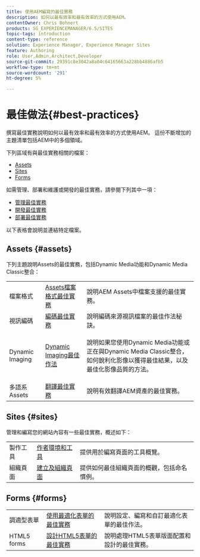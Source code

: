 ```yaml
---
title: 使用AEM編寫的最佳實務
description: 如何以最有效率和最有效率的方式使用AEM。
contentOwner: Chris Bohnert
products: SG_EXPERIENCEMANAGER/6.5/SITES
topic-tags: introduction
content-type: reference
solution: Experience Manager, Experience Manager Sites
feature: Authoring
role: User,Admin,Architect,Developer
source-git-commit: 29391c8e3042a8a04c64165663a228bb4886afb5
workflow-type: tm+mt
source-wordcount: '291'
ht-degree: 5%

---
```


# 最佳做法{#best-practices}

撰寫最佳實務說明如何以最有效率和最有效率的方式使用AEM。 這份不斷增加的主題清單包括AEM中的多個領域。

下列區域有與最佳實務相關的檔案：

* [Assets](#assets)
* [Sites](#sites)
* [Forms](#forms)

如需管理、部署和維護或開發的最佳實務，請參閱下列其中一項：

* [管理最佳實務](/help/sites-administering/administer-best-practices.md)
* [開發最佳實務](/help/sites-developing/best-practices.md)
* [部署最佳實務](/help/sites-deploying/best-practices.md)

以下表格會說明並連結特定檔案。

## Assets {#assets}

下列主題說明Assets的最佳實務，包括Dynamic Media功能和Dynamic Media Classic整合：

<table>
 <tbody>
  <tr>
   <td>檔案格式</td>
   <td><a href="/help/assets/assets-file-format-best-practices.md">Assets檔案格式最佳實務</a></td>
   <td>說明AEM Assets中檔案支援的最佳實務。</td>
  </tr>
  <tr>
   <td>視訊編碼</td>
   <td><a href="/help/assets/video.md#best-practices-for-encoding-videos">編碼最佳實務</a></td>
   <td>說明編碼來源視訊檔案的最佳作法秘訣。</td>
  </tr>
  <tr>
   <td>Dynamic Imaging</td>
   <td><a href="/help/assets/best-practices-for-optimizing-the-quality-of-your-images.md">Dynamic Imaging最佳作法</a></td>
   <td><p>說明如果您使用Dynamic Media功能或正在與Dynamic Media Classic整合，如何銳利化影像以獲得最佳結果，以及最佳化影像品質的方法。 </p> </td>
  </tr>
  <tr>
   <td>多語系Assets</td>
   <td><a href="/help/assets/best-practices-for-translating-assets-efficiently.md">翻譯最佳實務</a></td>
   <td>說明有效翻譯AEM資產的最佳實務。</td>
  </tr>
 </tbody>
</table>

## Sites {#sites}

管理和編寫您的網站內容有一些最佳實務，概述如下：

|  |  |  |
|---|---|---|
| 製作工具 | [作者環境和工具](/help/sites-authoring/author-environment-tools.md) | 提供用於編寫頁面的工具概覽。 |
| 組織頁面 | [建立及組織頁面](/help/sites-authoring/managing-pages.md) | 提供如何最佳組織頁面的概觀，包括命名慣例。 |

## Forms {#forms}

|  |  |  |
|---|---|---|
| 調適型表單 | [使用最適化表單的最佳實務](/help/forms/using/adaptive-forms-best-practices.md) | 說明設定、編寫和自訂最適化表單的最佳作法。 |
| HTML5 forms | [設計HTML5表單的最佳實務](/help/forms/using/best-practices-for-html5-forms.md) | 說明處理HTML5表單版面配置和設計的最佳實務。 |
